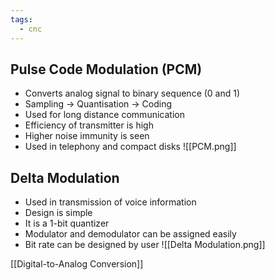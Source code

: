 ```yaml
---
tags:
  - cnc
---
```

## Pulse Code Modulation (PCM)

- Converts analog signal to binary sequence (0 and 1)
- Sampling -> Quantisation -> Coding
- Used for long distance communication
- Efficiency of transmitter is high
- Higher noise immunity is seen
- Used in telephony and compact disks
 ![[PCM.png]]
 
## Delta Modulation

- Used in transmission of voice information
- Design is simple
- It is a 1-bit quantizer
- Modulator and demodulator can be assigned easily
- Bit rate can be designed by user
 ![[Delta Modulation.png]]

[[Digital-to-Analog Conversion]]
